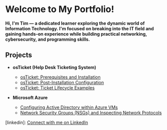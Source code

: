 # Welcome to My Portfolio!
**Hi, I'm Tim — a dedicated learner exploring the dynamic world of Information Technology. I'm focused on breaking into the IT field and gaining hands-on experience while building practical networking, cybersecurity, and programming skills.**
## Projects

- <b>osTicket (Help Desk Ticketing System)</b>
  - [osTicket: Prerequisites and Installation](https://github.com/TimCharon1/osticket-prereqs/blob/main/README.md)
  - [osTicket: Post-Installation Configuration](https://github.com/TimCharon1/post-install-config/blob/main/README.md)
  - [osTicket: Ticket Lifecycle Examples](https://github.com/joshmadakoredmonds/ticket-lifecycle)

- <b>Microsoft Azure</b>
  - [Configuring Active Directory within Azure VMs](https://github.com/joshmadakoredmonds/configure-ad)
  - [Network Security Groups (NSGs) and Inspecting Network Protocols](https://github.com/joshmadakoredmonds/azure-network-protocols)

[linkedin]: [Connect with me on LinkedIn](https://www.linkedin.com/in/tim-charon-64180267/)
